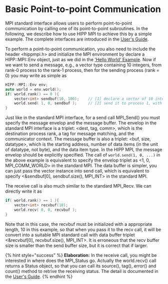 # Basic Point-to-point Communication

MPI standard interface allows users to perform point-to-point communication by calling one of its point-to-point subroutines. In the following, we describe how to use HIPP MPI to achieve this by a simple example. The complete interfaces are introduced in the [User's Guide](../../users-guide.md).

To perform a point-to-point communication, you also need to include the header &lt;hippmpi.h&gt; and initialize the MPI environment by declare a HIPP::MPI::Env object, just as we did in the ['Hello World' Example](./). Now if we want to send a message, e.g., a vector type containing 10 integers, from rank-0 process to the rank-1 process, then for the sending process \(rank = 0\) you may write as simple as

```cpp
HIPP::MPI::Env env;
auto world = env.world();
if( world.rank() == 0 ){
    vector<int> sendbuf(10, 100);    // [1] declare a vector of 10 integers.
    world.send( 1, 0, sendbuf );     // [2] send it to process 1, with tag=0.   
}
```

Just like in the standard MPI interface, for a send call MPI\_Send\(\) you must specify the message envelop and the message buffer. The envelop in the standard MPI interface is a triplet: &lt;dest, tag, comm&gt;, which is the destination process rank, a tag for message matching, and the communicator context. The message buffer is also a triplet: &lt;buf, size, datatype&gt;, which is the starting address, number of data items \(in the unit of datatype, not byte\), and the data item type. In the HIPP MPI, the message envelop should be explicitly specified. The call of `world.send(1, 0, ...)` in the above example is equivalent to specify the envelop triplet as &lt;1, 0, MPI\_COMM\_WORLD&gt; in the standard MPI. The data buffer is simpler, you can just pass the vector instance into send call, which is equivalent to specify &lt;&sendbuf\[0\], sendbuf.size\(\), MPI\_INT&gt; in the standard MPI.

The receive call is also much similar to the standard MPI\_Recv. We can directly write it as

```cpp
if( world.rank() == 1 ){
    vector<int> recvbuf(10);
    world.recv( 0, 0, recvbuf );
}
```

Note that in this case, the recvbuf must be initialized with a appropriate length, 10 in this example, so that when you pass it to the recv call, it will be convert into a suitable MPI standard call with data buffer triplet &lt;&recvbuf\[0\], recvbuf.size\(\), MPI\_INT&gt;. It is erroneous that the recv buffer size is smaller than the send buffer size, but it is correct that if larger.

{% hint style="success" %}
**Elaboration:** In the receive call, you might be interested in where does the MPI\_Status go. Actually the world.recv\(\) call returns a Status object, so that you can call its source\(\), tag\(\), error\(\) and count\(\) method to retrive the receiving status. The detail is documented in the [User's Guide](../../users-guide.md).
{% endhint %}



